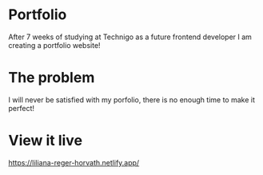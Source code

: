 # Portfolio

After 7 weeks of studying at Technigo as a future frontend developer I am creating a portfolio website!

# The problem
I will never be satisfied with my porfolio, there is no enough time to make it perfect!

# View it live
https://liliana-reger-horvath.netlify.app/
